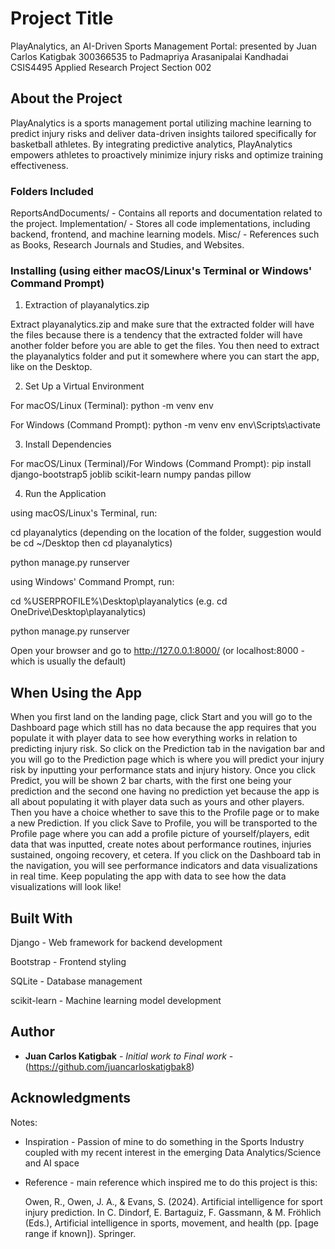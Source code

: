 # Project Title

PlayAnalytics, an AI-Driven Sports Management Portal:
presented by Juan Carlos Katigbak 300366535 to Padmapriya Arasanipalai Kandhadai CSIS4495 Applied Research Project Section 002

## About the Project

PlayAnalytics is a sports management portal utilizing machine learning to predict injury risks and deliver data-driven insights tailored specifically for basketball athletes. By integrating predictive analytics, PlayAnalytics empowers athletes to proactively minimize injury risks and optimize training effectiveness.

### Folders Included

ReportsAndDocuments/ - Contains all reports and documentation related to the project.
Implementation/ - Stores all code implementations, including backend, frontend, and machine learning models.
Misc/ - References such as Books, Research Journals and Studies, and Websites.


### Installing (using either macOS/Linux's Terminal or Windows' Command Prompt)

1. Extraction of playanalytics.zip 

Extract playanalytics.zip and make sure that the extracted folder will have the files because there is a tendency that the extracted folder will have another folder before you are able to get the files. You then need to extract the playanalytics folder and put it somewhere where you can start the app, like on the Desktop.


2. Set Up a Virtual Environment

For macOS/Linux (Terminal):
python -m venv env

For Windows (Command Prompt):
python -m venv env
env\Scripts\activate

3. Install Dependencies

For macOS/Linux (Terminal)/For Windows (Command Prompt):
pip install django-bootstrap5 joblib scikit-learn numpy pandas pillow 

4. Run the Application

using macOS/Linux's Terminal, run:

cd playanalytics (depending on the location of the folder, suggestion would be cd ~/Desktop then cd playanalytics)

python manage.py runserver

using Windows' Command Prompt, run:

cd %USERPROFILE%\Desktop\playanalytics
(e.g. cd OneDrive\Desktop\playanalytics)

python manage.py runserver

Open your browser and go to http://127.0.0.1:8000/ (or localhost:8000 - which is usually the default)

## When Using the App

When you first land on the landing page, click Start and you will go to the Dashboard page which still has no data because the app requires that you populate it with player data to see how everything works in relation to predicting injury risk. So click on the Prediction tab in the navigation bar and you will go to the Prediction page which is where you will predict your injury risk by inputting your performance stats and injury history. Once you click Predict, you will be shown 2 bar charts, with the first one being your prediction and the second one having no prediction yet because the app is all about populating it with player data such as yours and other players. Then you have a choice whether to save this to the Profile page or to make a new Prediction. If you click Save to Profile, you will be transported to the Profile page where you can add a profile picture of yourself/players, edit data that was inputted, create notes about performance routines, injuries sustained, ongoing recovery, et cetera. If you click on the Dashboard tab in the navigation, you will see performance indicators and data visualizations in real time. Keep populating the app with data to see how the data visualizations will look like!

## Built With

Django - Web framework for backend development

Bootstrap - Frontend styling

SQLite - Database management

scikit-learn - Machine learning model development

## Author

* **Juan Carlos Katigbak** - *Initial work to Final work* - (https://github.com/juancarloskatigbak8)

## Acknowledgments
Notes:
* Inspiration - Passion of mine to do something in the Sports Industry coupled with my recent interest in the emerging Data Analytics/Science and AI space
* Reference - main reference which inspired me to do this project is this:
  
  Owen, R., Owen, J. A., & Evans, S. (2024). Artificial intelligence for sport injury prediction.
  In C. Dindorf, E. Bartaguiz, F. Gassmann, & M. Fröhlich (Eds.),
  Artificial intelligence in sports, movement, and health (pp. [page range if known]). Springer.
